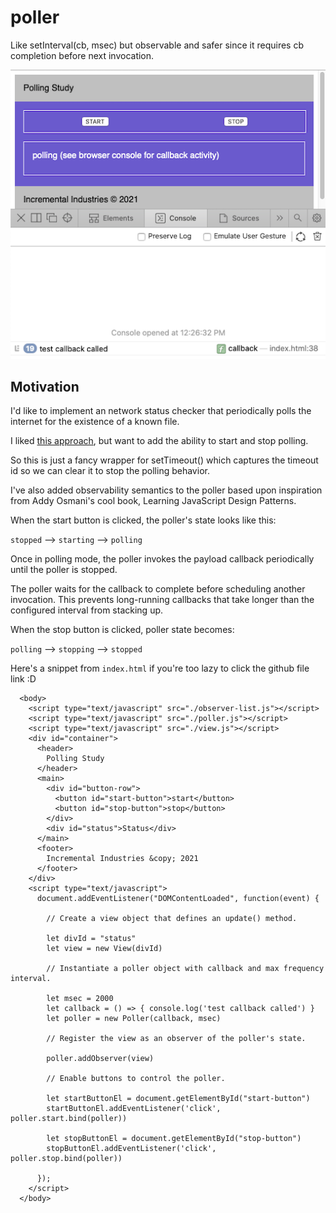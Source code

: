 # poller
Like setInterval(cb, msec) but observable and safer since it requires cb completion before next invocation.

![alt](docs/img/poller-ui.png)

## Motivation

I'd like to implement an network status checker that periodically polls the internet for
the existence of a known file.

I liked [this approach](https://gist.github.com/gitdagray/f310be81be217750fc9d2b233e2ae70c#gistcomment-3819167),
but want to add the ability to start and stop polling.

So this is just a fancy wrapper for setTimeout() which captures the timeout id so we can
clear it to stop the polling behavior.

I've also added observability semantics to the poller based upon inspiration from Addy Osmani's cool book,
Learning JavaScript Design Patterns.

When the start button is clicked, the poller's state looks like this:

```stopped``` --> ```starting``` --> ```polling``` 

Once in polling mode, the poller invokes the payload callback periodically until the poller is stopped.

The poller waits for the callback to complete before scheduling another invocation.  This
prevents long-running callbacks that take longer than the configured interval from stacking up.

When the stop button is clicked, poller state becomes:

```polling``` --> ```stopping``` --> ```stopped``` 

Here's a snippet from ```index.html``` if you're too lazy to click the github file link :D

```
  <body>
    <script type="text/javascript" src="./observer-list.js"></script>
    <script type="text/javascript" src="./poller.js"></script>
    <script type="text/javascript" src="./view.js"></script>
    <div id="container">
      <header>
        Polling Study
      </header>
      <main>
        <div id="button-row">
          <button id="start-button">start</button>
          <button id="stop-button">stop</button>
        </div>
        <div id="status">Status</div>
      </main>
      <footer>
        Incremental Industries &copy; 2021
      </footer>
    </div>
    <script type="text/javascript">
      document.addEventListener("DOMContentLoaded", function(event) {

        // Create a view object that defines an update() method.

        let divId = "status"
        let view = new View(divId)

        // Instantiate a poller object with callback and max frequency interval.

        let msec = 2000
        let callback = () => { console.log('test callback called') }
        let poller = new Poller(callback, msec)

        // Register the view as an observer of the poller's state.

        poller.addObserver(view)

        // Enable buttons to control the poller.

        let startButtonEl = document.getElementById("start-button")
        startButtonEl.addEventListener('click', poller.start.bind(poller))

        let stopButtonEl = document.getElementById("stop-button")
        stopButtonEl.addEventListener('click', poller.stop.bind(poller))

      }); 
    </script>
  </body>
```
